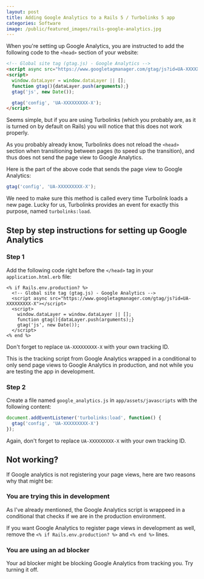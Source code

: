 ```yaml
---
layout: post
title: Adding Google Analytics to a Rails 5 / Turbolinks 5 app
categories: Software
image: /public/featured_images/rails-google-analytics.jpg
---
```


When you're setting up Google Analytics, you are instructed to add the following code to the `<head>` section of your website:

```html
<!-- Global site tag (gtag.js) - Google Analytics -->
<script async src="https://www.googletagmanager.com/gtag/js?id=UA-XXXXXXXXX-X"></script>
<script>
  window.dataLayer = window.dataLayer || [];
  function gtag(){dataLayer.push(arguments);}
  gtag('js', new Date());

  gtag('config', 'UA-XXXXXXXXX-X');
</script>
```

Seems simple, but if you are using Turbolinks (which you probably are, as it is turned on by default on Rails) you will notice that this does not work properly.

As you probably already know, Turbolinks does not reload the `<head>` section when transitioning between pages (to speed up the transition), and thus does not send the page view to Google Analytics.

Here is the part of the above code that sends the page view to Google Analytics:

```js
gtag('config', 'UA-XXXXXXXXX-X');
```

We need to make sure this method is called every time Turbolink loads a new page. Lucky for us, Turbolinks provides an event for exactly this purpose, named `turbolinks:load`.

## Step by step instructions for setting up Google Analytics
### Step 1
Add the following code right before the `</head>` tag in your `application.html.erb` file:
```erb
<% if Rails.env.production? %>
  <!-- Global site tag (gtag.js) - Google Analytics -->
  <script async src="https://www.googletagmanager.com/gtag/js?id=UA-XXXXXXXXX-X"></script>
  <script>
    window.dataLayer = window.dataLayer || [];
    function gtag(){dataLayer.push(arguments);}
    gtag('js', new Date());
  </script>
<% end %>
```

Don't forget to replace `UA-XXXXXXXXX-X` with your own tracking ID.

This is the tracking script from Google Analytics wrapped in a conditional to only send page views to Google Analytics in production, and not while you are testing the app in development.

### Step 2
Create a file named `google_analytics.js` in `app/assets/javascripts` with the following content:

```js
document.addEventListener('turbolinks:load', function() {
  gtag('config', 'UA-XXXXXXXXX-X')
});
```

Again, don't forget to replace `UA-XXXXXXXXX-X` with your own tracking ID.

## Not working?
If Google analytics is not registering your page views, here are two reasons why that might be:

### You are trying this in development
As I've already mentioned, the Google Analytics script is wrappeed in a conditional that checks if we are in the production environment.

If you want Google Analytics to register page views in development as well, remove the `<% if Rails.env.production? %>` and `<% end %>` lines.

### You are using an ad blocker
Your ad blocker might be blocking Google Analytics from tracking you. Try turning it off.
